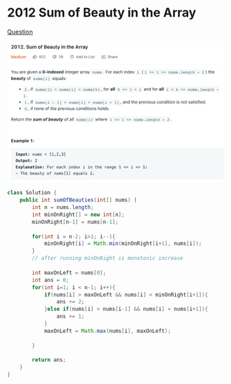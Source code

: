 # 2012 Sum of Beauty in the Array

[Question](https://leetcode.com/problems/sum-of-beauty-in-the-array/)

![](<../.gitbook/assets/image (1).png>)



```java
class Solution {
    public int sumOfBeauties(int[] nums) {
        int n = nums.length;
        int minOnRight[] = new int[n];
        minOnRight[n-1] = nums[n-1];
        
        for(int i = n-2; i>1; i--){
            minOnRight[i] = Math.min(minOnRight[i+1], nums[i]);
        }
        // after running minOnRight is monotonic increase
        
        int maxOnLeft = nums[0];
        int ans = 0;
        for(int i=1; i < n-1; i++){
            if(nums[i] > maxOnLeft && nums[i] < minOnRight[i+1]){
                ans += 2;
            }else if(nums[i] > nums[i-1] && nums[i] < nums[i+1]){
                ans += 1;
            }
            maxOnLeft = Math.max(nums[i], maxOnLeft);
            
        }
        
        return ans;
    }
}
```
